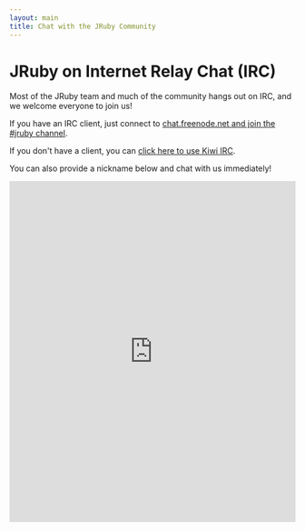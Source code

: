 ```yaml
---
layout: main
title: Chat with the JRuby Community
---
```

# JRuby on Internet Relay Chat (IRC)

Most of the JRuby team and much of the community hangs out on IRC, and we welcome everyone to join us!

If you have an IRC client, just connect to <a href="irc://chat.freenode.net/#jruby">chat.freenode.net and join the #jruby channel</a>.

If you don't have a client, you can [click here to use Kiwi IRC](https://kiwiirc.com/client/chat.freenode.net/#jruby).

You can also provide a nickname below and chat with us immediately!

<iframe src="https://kiwiirc.com/client/chat.freenode.net/#jruby" style="border:0; width:100%; height:600px;"></iframe>
